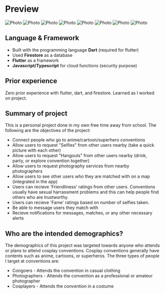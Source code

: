 # Preview

![Photo](https://res.cloudinary.com/dq1csueyi/image/upload/c_scale,w_300/v1566956935/Screenshot_20190827-182146_wnoxhc.png)
![Photo](https://res.cloudinary.com/dq1csueyi/image/upload/c_scale,w_300/v1566956932/Screenshot_20190827-183347_i574kg.png)
![Photo](https://res.cloudinary.com/dq1csueyi/image/upload/c_scale,w_300/v1566956936/Screenshot_20190827-183158_dxmeos.png)
![Photo](https://res.cloudinary.com/dq1csueyi/image/upload/c_scale,w_300/v1566956929/Screenshot_20190827-183453_uwzs9k.png)
![Photo](https://res.cloudinary.com/dq1csueyi/image/upload/c_scale,w_300/v1566956928/Screenshot_20190827-183511_w8inmz.png)
![Photo](https://res.cloudinary.com/dq1csueyi/image/upload/c_scale,w_300/v1566956927/Screenshot_20190827-183527_fq7unw.png)
![Photo](https://res.cloudinary.com/dq1csueyi/image/upload/c_scale,w_300/v1566956928/Screenshot_20190827-183902_f6vwaj.png)
![Photo](https://res.cloudinary.com/dq1csueyi/image/upload/c_scale,w_300/v1566956932/Screenshot_20190827-182021_cw9eds.png)

## Language & Framework

* Built with the programming language **Dart** (required for flutter)
* Used **Firestore** as a database
* **Flutter** as a framework
* **Javascript/Typescript** for cloud functions (security purpose)

## Prior experience 

Zero prior experience with flutter, dart, and firestore. Learned as I worked on project.

## Summary of project

This is a personal project done in my own free time away from school. The following are the objectives of the project:

* Connect people who go to anime/cartoon/superhero conventions
* Allow users to request "Selfies" from other users nearby (take a quick picture with each other)
* Allow users to request "Hangouts" from other users nearby (drink, party, or explore convention together)
* Allow users to request photography services from nearby photographers
* Allow users to see other users who they are matched with on a map (integrated in the app)
* Users can recieve 'Friendliness' ratings from other users. Conventions usually have sexual harrassment problems and this can help people find others who are trustworthy.
* Users can recieve 'Fame' ratings based on number of selfies taken.
* Be able to message users they match with
* Recieve notifications for messages, matches, or any other necessary alerts

## Who are the intended demographics?

The demographics of this project was targeted towards anyone who attends or plans to attend cosplay conventions. Cosplay conventions generally have contents such as anime, cartoons, or superheros. The three types of people I target at conventions are:

* Congoers - Attends the convention in casual clothing
* Photographers - Attends the convention as a professional or amateur photographer
* Cosplayers - Attends the convention in a costume
